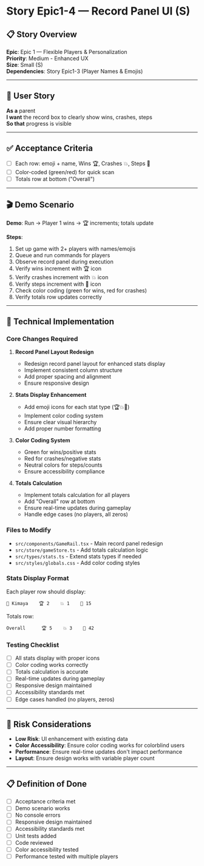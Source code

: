 # Story Epic1-4 — Record Panel UI (S)

## 📋 Story Overview

**Epic**: Epic 1 — Flexible Players & Personalization  
**Priority**: Medium - Enhanced UX  
**Size**: Small (S)  
**Dependencies**: Story Epic1-3 (Player Names & Emojis)

---

## 🎯 User Story

**As a** parent  
**I want** the record box to clearly show wins, crashes, steps  
**So that** progress is visible

---

## ✅ Acceptance Criteria

- [ ] Each row: emoji + name, Wins 🏆, Crashes 💥, Steps 👣
- [ ] Color-coded (green/red) for quick scan
- [ ] Totals row at bottom ("Overall")

---

## 🎬 Demo Scenario

**Demo**: Run → Player 1 wins → 🏆 increments; totals update

**Steps**:
1. Set up game with 2+ players with names/emojis
2. Queue and run commands for players
3. Observe record panel during execution
4. Verify wins increment with 🏆 icon
5. Verify crashes increment with 💥 icon
6. Verify steps increment with 👣 icon
7. Check color coding (green for wins, red for crashes)
8. Verify totals row updates correctly

---

## 🔧 Technical Implementation

### Core Changes Required

1. **Record Panel Layout Redesign**
   - Redesign record panel layout for enhanced stats display
   - Implement consistent column structure
   - Add proper spacing and alignment
   - Ensure responsive design

2. **Stats Display Enhancement**
   - Add emoji icons for each stat type (🏆💥👣)
   - Implement color coding system
   - Ensure clear visual hierarchy
   - Add proper number formatting

3. **Color Coding System**
   - Green for wins/positive stats
   - Red for crashes/negative stats
   - Neutral colors for steps/counts
   - Ensure accessibility compliance

4. **Totals Calculation**
   - Implement totals calculation for all players
   - Add "Overall" row at bottom
   - Ensure real-time updates during gameplay
   - Handle edge cases (no players, all zeros)

### Files to Modify

- `src/components/GameRail.tsx` - Main record panel redesign
- `src/store/gameStore.ts` - Add totals calculation logic
- `src/types/stats.ts` - Extend stats types if needed
- `src/styles/globals.css` - Add color coding styles

### Stats Display Format

Each player row should display:
```
🐰 Kimaya    🏆 2    💥 1    👣 15
```

Totals row:
```
Overall      🏆 5    💥 3    👣 42
```

### Testing Checklist

- [ ] All stats display with proper icons
- [ ] Color coding works correctly
- [ ] Totals calculation is accurate
- [ ] Real-time updates during gameplay
- [ ] Responsive design maintained
- [ ] Accessibility standards met
- [ ] Edge cases handled (no players, zeros)

---

## 🚨 Risk Considerations

- **Low Risk**: UI enhancement with existing data
- **Color Accessibility**: Ensure color coding works for colorblind users
- **Performance**: Ensure real-time updates don't impact performance
- **Layout**: Ensure design works with variable player count

---

## 📋 Definition of Done

- [ ] Acceptance criteria met
- [ ] Demo scenario works
- [ ] No console errors
- [ ] Responsive design maintained
- [ ] Accessibility standards met
- [ ] Unit tests added
- [ ] Code reviewed
- [ ] Color accessibility tested
- [ ] Performance tested with multiple players
